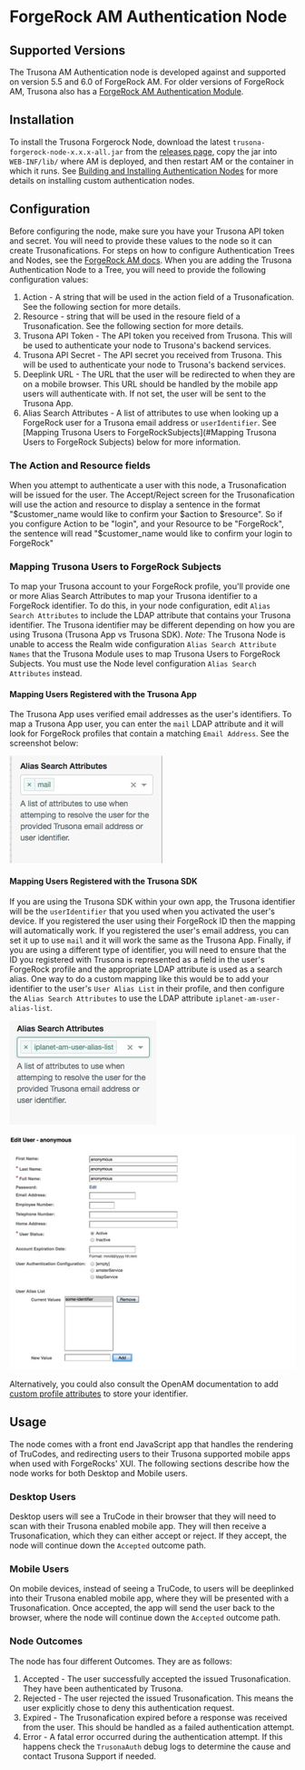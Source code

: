 # ForgeRock AM Authentication Node

## Supported Versions

The Trusona AM Authentication node is developed against and supported on version 5.5  and 6.0 of ForgeRock AM. For older versions of ForgeRock AM, Trusona also has a [ForgeRock AM Authentication Module](https://github.com/trusona/forgerock-module).


## Installation

To install the Trusona Forgerock Node, download the latest `trusona-forgerock-node-x.x.x-all.jar` from the [releases page](https://github.com/trusona/forgerock-node/releases), copy the jar into `WEB-INF/lib/` where AM is deployed, and then restart AM or the container in which it runs. See [Building and Installing Authentication Nodes](https://backstage.forgerock.com/docs/am/6/authentication-guide/#installing-custom-auth-nodes) for more details on installing custom authentication nodes.


## Configuration

Before configuring the node, make sure you have your Trusona API token and secret. You will need to provide these values to the node so it can create Trusonafications. For steps on how to configure Authentication Trees and Nodes, see the [ForgeRock AM docs](https://backstage.forgerock.com/docs/am/6/authentication-guide/#sec-configure-authentication-trees). When you are adding the Trusona Authentication Node to a Tree, you will need to provide the following configuration values:

1. Action - A string that will be used in the action field of a Trusonafication. See the following section for more details.
1. Resource - string that will be used in the resoure field of a Trusonafication. See the following section for more details.
1. Trusona API Token - The API token you received from Trusona. This will be used to authenticate your node to Trusona's backend services.
1. Trusona API Secret - The API secret you received from Trusona. This will be used to authenticate your node to Trusona's backend services.
1. Deeplink URL - The URL that the user will be redirected to when they are on a mobile browser. This URL should be handled by the mobile app users will authenticate with. If not set, the user will be sent to the Trusona App.
1. Alias Search Attributes - A list of attributes to use when looking up a ForgeRock user for a Trusona email address or `userIdentifier`. See [Mapping Trusona Users to ForgeRockSubjects](#Mapping Trusona Users to ForgeRock Subjects) below for more information.


### The Action and Resource fields

When you attempt to authenticate a user with this node, a Trusonafication will be issued for the user. The Accept/Reject screen for the Trusonafication will use the action and resource to display a sentence in the format "$customer_name would like to confirm your $action to $resource". So if you configure Action to be "login", and your Resource to be "ForgeRock", the sentence will read "$customer_name would like to confirm your login to ForgeRock"


### Mapping Trusona Users to ForgeRock Subjects

To map your Trusona account to your ForgeRock profile, you'll provide one or more Alias Search Attributes to map your Trusona identifier to a ForgeRock identifier. To do this, in your node configuration, edit `Alias Search Attributes` to include the LDAP attribute that contains your Trusona identifier. The Trusona identifier may be different depending on how you are using Trusona (Trusona App vs Trusona SDK).
*Note:* The Trusona Node is unable to access the Realm wide configuration `Alias Search Attribute Names` that the Trusona Module uses to map Trusona Users to ForgeRock Subjects. You must use the Node level configuration `Alias Search Attributes` instead.

#### Mapping Users Registered with the Trusona App

The Trusona App uses verified email addresses as the user's identifiers. To map a Trusona App user, you can enter the `mail` LDAP attribute and it will look for ForgeRock profiles that contain a matching `Email Address`. See the screenshot below:

![Using email to map users](./search-alias-by-mail.jpg)


#### Mapping Users Registered with the Trusona SDK

If you are using the Trusona SDK within your own app, the Trusona identifier will be the `userIdentifier` that you used when you activated the user's device. If you registered the user using their ForgeRock ID then the mapping will automatically work. If you registered the user's email address, you can set it up to use `mail` and it will work the same as the Trusona App. Finally, if you are using a different type of identifier, you will need to ensure that the ID you registered with Trusona is represented as a field in the user's ForgeRock profile and the appropriate LDAP attribute is used as a search alias. One  way to do a custom mapping like this would be to add your identifier to the user's `User Alias List` in their profile, and then configure the `Alias Search Attributes` to use the LDAP attribute `iplanet-am-user-alias-list`.

![Using an alias to map users](./search-alias-by-alias-list.jpg)

![Setting the alias](./user-alias-list.jpg)

Alternatively, you could also consult the OpenAM documentation to add [custom profile attributes](https://backstage.forgerock.com/docs/am/5.5/maintenance-guide/#sec-maint-datastore-customattr) to store your identifier.


## Usage

The node comes with a front end JavaScript app that handles the rendering of TruCodes, and redirecting users to their Trusona supported mobile apps when used with ForgeRocks' XUI. The following sections describe how the node works for both Desktop and Mobile users.

### Desktop Users

Desktop users will see a TruCode in their browser that they will need to scan with their Trusona enabled mobile app. They will then receive a Trusonafication, which they can either accept or reject. If they accept, the node will continue down the `Accepted` outcome path.

### Mobile Users
On mobile devices, instead of seeing a TruCode, to users will be deeplinked into their Trusona enabled mobile app, where they will be presented with a Trusonafication. Once accepted, the app will send the user back to the browser, where the node will continue down the `Accepted` outcome path.

### Node Outcomes

The node has four different Outcomes. They are as follows:

1. Accepted - The user successfully accepted the issued Trusonafication. They have been authenticated by Trusona.
1. Rejected - The user rejected the issued Trusonafication. This means the user explicitly chose to deny this authentication request.
1. Expired - The Trusonafication expired before a response was received from the user. This should be handled as a failed authentication attempt.
1. Error - A fatal error occurred during the authentication attempt. If this happens check the `TrusonaAuth` debug logs to determine the cause and contact Trusona Support if needed.

